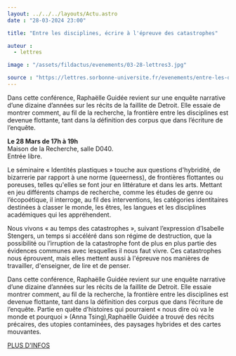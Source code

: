 ```yaml
---
layout: ../../../layouts/Actu.astro
date : "28-03-2024 23:00"

title: "Entre les disciplines, écrire à l'épreuve des catastrophes"

auteur :
  - lettres

image : "/assets/fildactus/evenements/03-28-lettres3.jpg"

source : "https://lettres.sorbonne-universite.fr/evenements/entre-les-disciplines-ecrire-a-l-epreuve-des-catastrophes"
---
```


Dans cette conférence, Raphaëlle Guidée revient sur une enquête narrative d’une dizaine d’années sur les récits de la faillite de Detroit. Elle essaie de montrer comment, au fil de la recherche, la frontière entre les disciplines est devenue flottante, tant dans la définition des corpus que dans l’écriture de l’enquête.

__Le 28 Mars de 17h à 19h__  
Maison de la Recherche, salle D040.    
Entrée libre.

Le séminaire « Identités plastiques » touche aux questions d'hybridité, de bizarrerie par rapport à une norme (queerness), de frontières flottantes ou poreuses, telles qu'elles se font jour en littérature et dans les arts. Mettant en jeu différents champs de recherche, comme les études de genre ou l’écopoétique, il interroge, au fil des interventions, les catégories identitaires destinées à classer le monde, les êtres, les langues et les disciplines académiques qui les appréhendent.

Nous vivons « au temps des catastrophes », suivant l’expression d’Isabelle Stengers, un temps si accéléré dans son régime de destruction, que la possibilité ou l’irruption de la catastrophe font de plus en plus partie des évidences communes avec lesquelles il nous faut vivre. Ces catastrophes nous éprouvent, mais elles mettent aussi à l'épreuve nos manières de travailler, d'enseigner, de lire et de penser.

Dans cette conférence, Raphaëlle Guidée revient sur une enquête narrative d’une dizaine d’années sur les récits de la faillite de Detroit. Elle essaie montrer comment, au fil de la recherche, la frontière entre les disciplines est devenue flottante, tant dans la définition des corpus que dans l’écriture de l’enquête. Partie en quête d’histoires qui pourraient « nous dire où va le monde et pourquoi » (Anna Tsing),Raphaëlle Guidée a trouvé des récits précaires, des utopies contaminées, des paysages hybrides et des cartes mouvantes.

[PLUS D'INFOS](https://lettres.sorbonne-universite.fr/evenements/entre-les-disciplines-ecrire-a-l-epreuve-des-catastrophes)

